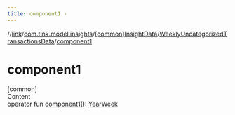 ```yaml
---
title: component1 -
---
```

//[link](../../../index.md)/[com.tink.model.insights](../../index.md)/[[common]InsightData](../index.md)/[WeeklyUncategorizedTransactionsData](index.md)/[component1](component1.md)



# component1  
[common]  
Content  
operator fun [component1](component1.md)(): [YearWeek](../../../com.tink.model.time/[common]-year-week/index.md)  



